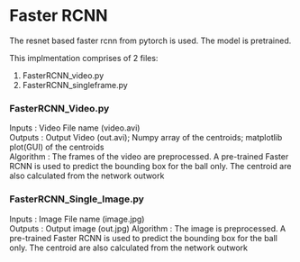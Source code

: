 # Faster RCNN
The resnet based faster rcnn from pytorch is used. The model is pretrained.

This implmentation comprises of 2 files:
1) FasterRCNN_video.py
2) FasterRCNN_singleframe.py

### FasterRCNN_Video.py
Inputs    : Video File name (video.avi)<br/>
Outputs   : Output Video (out.avi); Numpy array of the centroids; matplotlib plot(GUI) of the centroids<br/>
Algorithm : The frames of the video are preprocessed. A pre-trained Faster RCNN is used to predict the bounding box for the ball only. The centroid are also calculated from the network outwork 

### FasterRCNN_Single_Image.py
Inputs    : Image File name (image.jpg)<br/>
Outputs   : Output image (out.jpg)
Algorithm : The image is preprocessed. A pre-trained Faster RCNN is used to predict the bounding box for the ball only. The centroid are also calculated from the network outwork 
